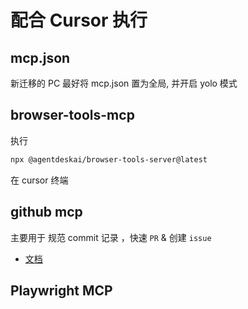 # 配合 Cursor 执行

## mcp.json

新迁移的 PC 最好将 mcp.json 置为全局, 并开启 yolo 模式

## browser-tools-mcp

执行

```bash
npx @agentdeskai/browser-tools-server@latest
```

在 cursor 终端

## github mcp

主要用于 规范 commit 记录 ，快速 `PR` & 创建 `issue`

- [文档](https://github.com/github/github-mcp-server)

## Playwright MCP
